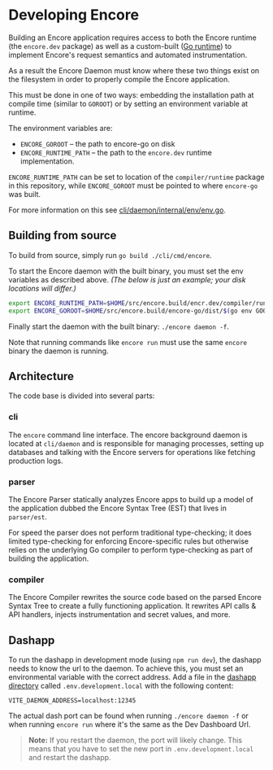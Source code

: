 # Developing Encore

Building an Encore application requires access to both the Encore runtime (the `encore.dev` package) as well as a custom-built
([Go runtime](https://github.com/encoredev/go)) to implement Encore's request semantics and automated instrumentation.

As a result the Encore Daemon must know where these two things exist on the filesystem in order to properly compile the Encore application.

This must be done in one of two ways: embedding the installation path at compile time (similar to `GOROOT`)
or by setting an environment variable at runtime.

The environment variables are:
- `ENCORE_GOROOT` – the path to encore-go on disk
- `ENCORE_RUNTIME_PATH` – the path to the `encore.dev` runtime implementation.

`ENCORE_RUNTIME_PATH` can be set to location of the `compiler/runtime` package in this repository,
while `ENCORE_GOROOT` must be pointed to where `encore-go` was built.

For more information on this see [cli/daemon/internal/env/env.go](cli/daemon/internal/env/env.go).

## Building from source

To build from source, simply run `go build ./cli/cmd/encore`.

To start the Encore daemon with the built binary, you must set the env variables as described above.
*(The below is just an example; your disk locations will differ.)*

```bash
export ENCORE_RUNTIME_PATH=$HOME/src/encore.build/encr.dev/compiler/runtime # or whatever
export ENCORE_GOROOT=$HOME/src/encore.build/encore-go/dist/$(go env GOOS)_$(go env GOARCH)/encore-go
```

Finally start the daemon with the built binary: `./encore daemon -f`.

Note that running commands like `encore run` must use the same `encore` binary the daemon is running.

## Architecture

The code base is divided into several parts:

### cli
The `encore` command line interface. The encore background daemon
is located at `cli/daemon` and is responsible for managing processes,
setting up databases and talking with the Encore servers for operations like
fetching production logs.

### parser
The Encore Parser statically analyzes Encore apps to build up a model
of the application dubbed the Encore Syntax Tree (EST) that lives in
`parser/est`.

For speed the parser does not perform traditional type-checking; it does
limited type-checking for enforcing Encore-specific rules but otherwise
relies on the underlying Go compiler to perform type-checking as part of
building the application.

### compiler
The Encore Compiler rewrites the source code based on the parsed
Encore Syntax Tree to create a fully functioning application.
It rewrites API calls & API handlers, injects instrumentation
and secret values, and more.

## Dashapp

To run the dashapp in development mode (using `npm run dev`), the dashapp needs
to know the url to the daemon. To achieve this, you must set an environmental 
variable with the correct address. Add a file in the [dashapp directory](cli/daemon/dash/dashapp)
called `.env.development.local` with the following content:
```
VITE_DAEMON_ADDRESS=localhost:12345
```
The actual dash port can be found when running `./encore daemon -f` or when
running `encore run` where it's the same as the Dev Dashboard Url. 

> **Note:** If you restart the daemon, the port will likely change. This means that
> you have to set the new port in `.env.development.local` and restart the
> dashapp.